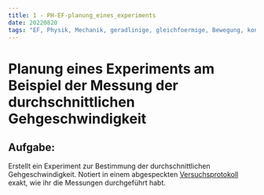 ```yaml
---
title: 1 - PH-EF-planung_eines_experiments
date: 20220820
tags: "EF, Physik, Mechanik, geradlinige, gleichfoermige, Bewegung, konstante Geschwindigkeit, Messfehler"
---
```


# Planung eines Experiments am Beispiel der Messung der durchschnittlichen Gehgeschwindigkeit

## Aufgabe:

Erstellt ein Experiment zur Bestimmung der durchschnittlichen Gehgeschwindigkeit. Notiert in einem abgespeckten [Versuchsprotokoll](https://de.wikipedia.org/wiki/Versuchsprotokoll) exakt, wie ihr die Messungen durchgeführt habt.
